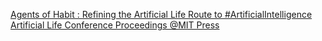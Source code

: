 [Agents of Habit : Refining the Artificial Life Route to #ArtificialIntelligence   Artificial Life Conference Proceedings   @MIT Press](https://qi.tc/qi/114897)